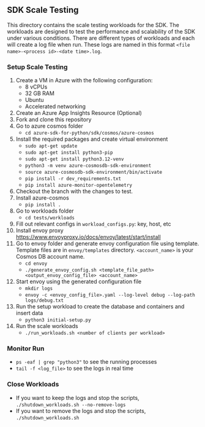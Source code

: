 ## SDK Scale Testing
This directory contains the scale testing workloads for the SDK. The workloads are designed to test the performance 
and scalability of the SDK under various conditions. There are different types of workloads and each will create a log 
file when run. These logs are named in this format `<file name>-<process id>-<date time>.log`. 

### Setup Scale Testing
1. Create a VM in Azure with the following configuration:
   - 8 vCPUs
   - 32 GB RAM
   - Ubuntu
   - Accelerated networking
1. Create an Azure App Insights Resource (Optional)
1. Fork and clone this repository
1. Go to azure cosmos folder
   - `cd azure-sdk-for-python/sdk/cosmos/azure-cosmos`
1. Install the required packages and create virtual environment
   - `sudo apt-get update`
   - `sudo apt-get install python3-pip`
   - `sudo apt-get install python3.12-venv`
   - `python3 -m venv azure-cosmosdb-sdk-environment`
   - `source azure-cosmosdb-sdk-environment/bin/activate`
   - `pip install -r dev_requirements.txt`
   - `pip install azure-monitor-opentelemetry`
1. Checkout the branch with the changes to test. 
1. Install azure-cosmos
   - `pip install .`
1. Go to workloads folder
    - `cd tests/workloads`
1. Fill out relevant configs in `workload_configs.py`: key, host, etc
1. Install envoy proxy https://www.envoyproxy.io/docs/envoy/latest/start/install
1. Go to envoy folder and generate envoy configuration file using template. Template files are in `envoy/templates` directory. `<account_name>` is your Cosmos DB account name.
    - `cd envoy`
    - `./generate_envoy_config.sh <template_file_path> <output_envoy_config_file> <account_name>`
1. Start envoy using the generated configuration file
    - `mkdir logs`
    - `envoy -c <envoy_config_file>.yaml --log-level debug --log-path logs/debug.txt`
1. Run the setup workload to create the database and containers and insert data
    - `python3 initial-setup.py`
1. Run the scale workloads
    - `./run_workloads.sh <number of clients per workload>`

### Monitor Run
- `ps -eaf | grep "python3"` to see the running processes
- `tail -f <log_file>` to see the logs in real time 

### Close Workloads
- If you want to keep the logs and stop the scripts,  
   `./shutdown_workloads.sh --no-remove-logs` 
- If you want to remove the logs and stop the scripts,        
   `./shutdown_workloads.sh`
